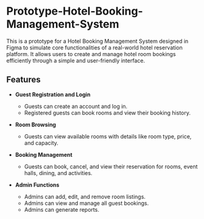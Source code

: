 # Prototype-Hotel-Booking-Management-System
This is a prototype for a Hotel Booking Management System designed in Figma to simulate core functionalities of a real-world hotel reservation platform. It allows users to create and manage hotel room bookings efficiently through a simple and user-friendly interface.


## Features

- **Guest Registration and Login**
  - Guests can create an account and log in.
  - Registered guests can book rooms and view their booking history.

- **Room Browsing**
  - Guests can view available rooms with details like room type, price, and capacity.

- **Booking Management**
  - Guests can book, cancel, and view their reservation for rooms, event halls, dining, and activities.

- **Admin Functions**
  - Admins can add, edit, and remove room listings.
  - Admins can view and manage all guest bookings.
  - Admins can generate reports.
